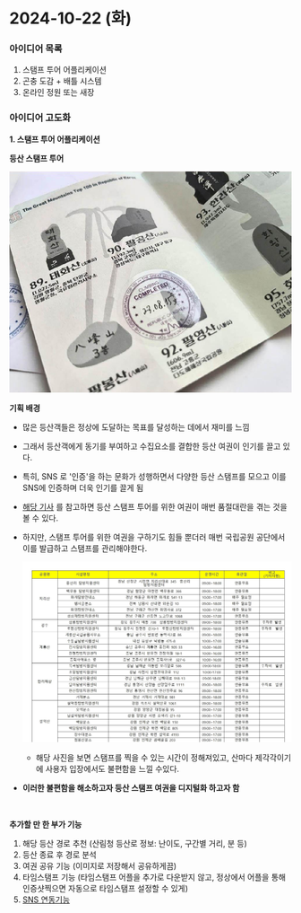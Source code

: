 # 2024-10-22 (화)

### 아이디어 목록

1. 스탬프 투어 어플리케이션
2. 곤충 도감 + 배틀 시스템
3. 온라인 정원 또는 새장

### 아이디어 고도화

**1. 스탬프 투어 어플리케이션**

**등산 스탬프 투어**

![등산 여권](./asset/등산여권.png)

**기획 배경**

- 많은 등산객들은 정상에 도달하는 목표를 달성하는 데에서 재미를 느낌
- 그래서 등산객에게 동기를 부여하고 수집요소를 결합한 등산 여권이 인기를 끌고 있다.

- 특히, SNS 로 '인증'을 하는 문화가 성행하면서 다양한 등산 스탬프를 모으고 이를 SNS에 인증하며 더욱 인기를 끌게 됨

- [해당 기사](http://www.ksmnews.co.kr/news/view.php?idx=326076) 를 참고하면 등산 스탬프 투어를 위한 여권이 매번 품절대란을 겪는 것을 볼 수 있다.

- 하지만, 스탬프 투어를 위한 여권을 구하기도 힘들 뿐더러 매번 국립공원 공단에서 이를 발급하고 스탬프를 관리해야한다.

  ![alt text](./asset/스탬프관리의어려움.jpg)

  - 해당 사진을 보면 스탬프를 찍을 수 있는 시간이 정해져있고, 산마다 제각각이기에 사용자 입장에서도 불편함을 느낄 수있다.

- **이러한 불편함을 해소하고자 등산 스탬프 여권을 디지털화 하고자 함**

<br>

**추가할 만 한 부가 기능**

1. 해당 등산 경로 추천
   (산림청 등산로 정보: 난이도, 구간별 거리, 분 등)
2. 등산 종료 후 경로 분석
3. 여권 공유 기능 (이미지로 저장해서 공유하게끔)
4. 타임스탬프 기능 (타임스탬프 어플을 추가로 다운받지 않고, 정상에서 어플을 통해 인증샷찍으면 자동으로 타임스탬프 설정할 수 있게)
5. [SNS 연동기능](https://developers.facebook.com/docs/instagram-platform/sharing-to-stories?locale=ko_KR)
